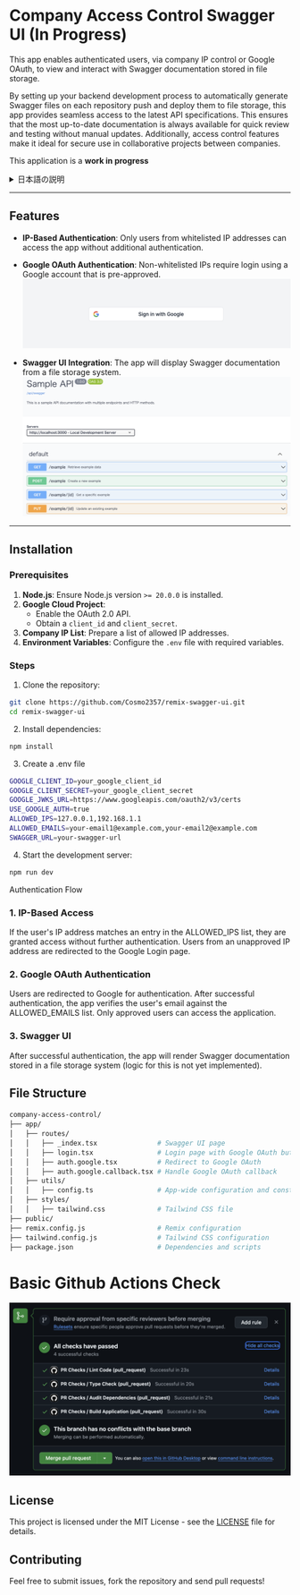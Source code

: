 # Company Access Control Swagger UI (In Progress)

This app enables authenticated users, via company IP control or Google OAuth, to view and interact with Swagger documentation stored in file storage.

By setting up your backend development process to automatically generate Swagger files on each repository push and deploy them to file storage, this app provides seamless access to the latest API specifications. This ensures that the most up-to-date documentation is always available for quick review and testing without manual updates. Additionally, access control features make it ideal for secure use in collaborative projects between companies.

This application is a **work in progress** 
<details>
  <summary>日本語の説明</summary>
  
  このアプリは、会社のIP制御やGoogle OAuthを利用して認証されたユーザーが、ファイルストレージに保存されたSwaggerドキュメントを閲覧・操作できるものです。  
  バックエンドの開発プロセスにおいて、リポジトリへのPUSH時にSwaggerファイルを自動生成し、ファイルストレージに保存しておくことで、このアプリから常に最新のAPI仕様書に簡単にアクセスできます。  
  この仕組みにより、迅速な確認やテストが可能になります。また、アクセス制御機能により、会社間の共同開発でも安全に利用できます。
  
</details>




---

## Features

- **IP-Based Authentication**: Only users from whitelisted IP addresses can access the app without additional authentication.
- **Google OAuth Authentication**: Non-whitelisted IPs require login using a Google account that is pre-approved.
![Google Login](readmeAssets/googleLogIn.png)   

- **Swagger UI Integration**: The app will display Swagger documentation from a file storage system.
![Swagger UI](readmeAssets/swagger.png)   

---

## Installation

### Prerequisites

1. **Node.js**: Ensure Node.js version `>= 20.0.0` is installed.
2. **Google Cloud Project**:
   - Enable the OAuth 2.0 API.
   - Obtain a `client_id` and `client_secret`.
3. **Company IP List**: Prepare a list of allowed IP addresses.
4. **Environment Variables**: Configure the `.env` file with required variables.

### Steps

1. Clone the repository:
```bash
git clone https://github.com/Cosmo2357/remix-swagger-ui.git
cd remix-swagger-ui
```

2. Install dependencies:
```bash
npm install
```

3. Create a .env file
```bash
GOOGLE_CLIENT_ID=your_google_client_id
GOOGLE_CLIENT_SECRET=your_google_client_secret
GOOGLE_JWKS_URL=https://www.googleapis.com/oauth2/v3/certs
USE_GOOGLE_AUTH=true
ALLOWED_IPS=127.0.0.1,192.168.1.1
ALLOWED_EMAILS=your-email1@example.com,your-email2@example.com
SWAGGER_URL=your-swagger-url
```

4. Start the development server:
```bash
npm run dev
```

Authentication Flow
### 1. IP-Based Access
If the user's IP address matches an entry in the ALLOWED_IPS list, they are granted access without further authentication.
Users from an unapproved IP address are redirected to the Google Login page.
### 2. Google OAuth Authentication
Users are redirected to Google for authentication.
After successful authentication, the app verifies the user's email against the ALLOWED_EMAILS list.
Only approved users can access the application.
### 3. Swagger UI
After successful authentication, the app will render Swagger documentation stored in a file storage system (logic for this is not yet implemented).

## File Structure
```bash
company-access-control/
├── app/
│   ├── routes/
│   │   ├── _index.tsx               # Swagger UI page
│   │   ├── login.tsx                # Login page with Google OAuth button
│   │   ├── auth.google.tsx          # Redirect to Google OAuth
│   │   ├── auth.google.callback.tsx # Handle Google OAuth callback
│   ├── utils/
│   │   ├── config.ts                # App-wide configuration and constants
│   ├── styles/
│   │   ├── tailwind.css             # Tailwind CSS file
├── public/
├── remix.config.js                  # Remix configuration
├── tailwind.config.js               # Tailwind CSS configuration
├── package.json                     # Dependencies and scripts
```

# Basic Github Actions Check
![Swagger UI](readmeAssets/actions.png)   


## License

This project is licensed under the MIT License - see the [LICENSE](LICENSE) file for details.

## Contributing

Feel free to submit issues, fork the repository and send pull requests!

